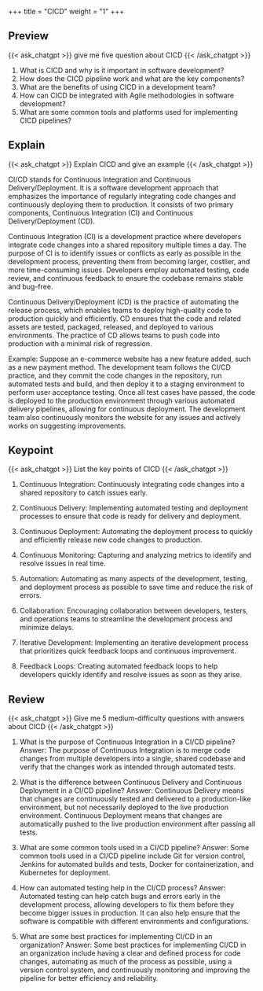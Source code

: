 +++
title = "CICD"
weight = "1"
+++
## Preview
{{< ask_chatgpt >}}
give me five question about CICD
{{< /ask_chatgpt >}}

1. What is CICD and why is it important in software development?
2. How does the CICD pipeline work and what are the key components?
3. What are the benefits of using CICD in a development team?
4. How can CICD be integrated with Agile methodologies in software development?
5. What are some common tools and platforms used for implementing CICD pipelines?   

## Explain
{{< ask_chatgpt >}}
Explain CICD and give an example
{{< /ask_chatgpt >}}

CI/CD stands for Continuous Integration and Continuous Delivery/Deployment. It is a software development approach that emphasizes the importance of regularly integrating code changes and continuously deploying them to production. It consists of two primary components, Continuous Integration (CI) and Continuous Delivery/Deployment (CD).

Continuous Integration (CI) is a development practice where developers integrate code changes into a shared repository multiple times a day. The purpose of CI is to identify issues or conflicts as early as possible in the development process, preventing them from becoming larger, costlier, and more time-consuming issues. Developers employ automated testing, code review, and continuous feedback to ensure the codebase remains stable and bug-free.

Continuous Delivery/Deployment (CD) is the practice of automating the release process, which enables teams to deploy high-quality code to production quickly and efficiently. CD ensures that the code and related assets are tested, packaged, released, and deployed to various environments. The practice of CD allows teams to push code into production with a minimal risk of regression.

Example: Suppose an e-commerce website has a new feature added, such as a new payment method. The development team follows the CI/CD practice, and they commit the code changes in the repository, run automated tests and build, and then deploy it to a staging environment to perform user acceptance testing. Once all test cases have passed, the code is deployed to the production environment through various automated delivery pipelines, allowing for continuous deployment. The development team also continuously monitors the website for any issues and actively works on suggesting improvements.   

## Keypoint
{{< ask_chatgpt >}}
List the key points of CICD
{{< /ask_chatgpt >}}

1. Continuous Integration: Continuously integrating code changes into a shared repository to catch issues early.

2. Continuous Delivery: Implementing automated testing and deployment processes to ensure that code is ready for delivery and deployment.

3. Continuous Deployment: Automating the deployment process to quickly and efficiently release new code changes to production.

4. Continuous Monitoring: Capturing and analyzing metrics to identify and resolve issues in real time.

5. Automation: Automating as many aspects of the development, testing, and deployment process as possible to save time and reduce the risk of errors.

6. Collaboration: Encouraging collaboration between developers, testers, and operations teams to streamline the development process and minimize delays.

7. Iterative Development: Implementing an iterative development process that prioritizes quick feedback loops and continuous improvement.

8. Feedback Loops: Creating automated feedback loops to help developers quickly identify and resolve issues as soon as they arise.   

## Review
{{< ask_chatgpt >}}
Give me 5 medium-difficulty questions with answers about CICD
{{< /ask_chatgpt >}}

1) What is the purpose of Continuous Integration in a CI/CD pipeline?
Answer: The purpose of Continuous Integration is to merge code changes from multiple developers into a single, shared codebase and verify that the changes work as intended through automated tests.

2) What is the difference between Continuous Delivery and Continuous Deployment in a CI/CD pipeline?
Answer: Continuous Delivery means that changes are continuously tested and delivered to a production-like environment, but not necessarily deployed to the live production environment. Continuous Deployment means that changes are automatically pushed to the live production environment after passing all tests.

3) What are some common tools used in a CI/CD pipeline?
Answer: Some common tools used in a CI/CD pipeline include Git for version control, Jenkins for automated builds and tests, Docker for containerization, and Kubernetes for deployment.

4) How can automated testing help in the CI/CD process?
Answer: Automated testing can help catch bugs and errors early in the development process, allowing developers to fix them before they become bigger issues in production. It can also help ensure that the software is compatible with different environments and configurations.

5) What are some best practices for implementing CI/CD in an organization?
Answer: Some best practices for implementing CI/CD in an organization include having a clear and defined process for code changes, automating as much of the process as possible, using a version control system, and continuously monitoring and improving the pipeline for better efficiency and reliability.   

